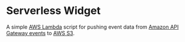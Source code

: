 # Serverless Widget

A simple [AWS Lambda](https://aws.amazon.com/lambda/) script for pushing event data from [Amazon API Gateway events](https://aws.amazon.com/api-gateway/) to [AWS S3](https://aws.amazon.com/s3/).